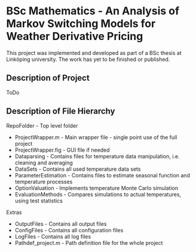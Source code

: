 # BSc Mathematics - An Analysis of Markov Switching Models for Weather Derivative Pricing

This project was implemented and developed as part of a BSc thesis at Linköping university. 
The work has yet to be finished or published. 

## Description of Project
ToDo

## Description of File Hierarchy
RepoFolder - Top level folder
- ProjectWrapper.m - Main wrapper file - single point use of the full project
- ProjectWrapper.fig - GUI file if needed
- Dataparsing - Contains files for temperature data manipulation, i.e. cleaning and averaging
- DataSets - Contains all used temperature data sets
- ParameterEstimation - Contains files to estimate seasonal function and temperature processes
- OptionValuation - Implements temperature Monte Carlo simulation
- EvaluationMethods - Compares simulations to actual temperatures, using test statistics


Extras
- OutputFiles - Contains all output files
- ConfigFiles - Contains all configuration files
- LogFiles - Contains all log files
- Pathdef_project.m - Path definition file for the whole project
